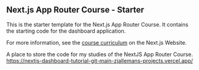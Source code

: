 ## Next.js App Router Course - Starter

This is the starter template for the Next.js App Router Course. It contains the starting code for the dashboard application.

For more information, see the [course curriculum](https://nextjs.org/learn) on the Next.js Website.


A place to store the code for my studies of the NextJS App Router Course.
https://nextjs-dashboard-tutorial-git-main-zjallemans-projects.vercel.app/
